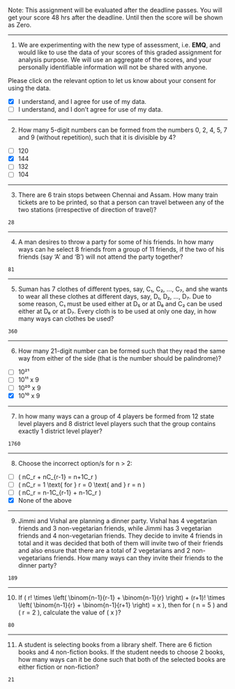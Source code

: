 Note: This assignment will be evaluated after the deadline passes. You will get your score 48 hrs after the deadline. Until then the score will be shown as Zero.

---

1) We are experimenting with the new type of assessment, i.e. **EMQ**, and would like to use the data of your scores of this graded assignment for analysis purpose. We will use an aggregate of the scores, and your personally identifiable information will not be shared with anyone.  

Please click on the relevant option to let us know about your consent for using the data.  

- [x] I understand, and I agree for use of my data.  
- [ ] I understand, and I don’t agree for use of my data.  

---

2) How many 5-digit numbers can be formed from the numbers 0, 2, 4, 5, 7 and 9 (without repetition), such that it is divisible by 4?  

- [ ] 120  
- [x] 144  
- [ ] 132  
- [ ] 104  

---

3) There are 6 train stops between Chennai and Assam. How many train tickets are to be printed, so that a person can travel between any of the two stations (irrespective of direction of travel)?  
```
28
```

---

4) A man desires to throw a party for some of his friends. In how many ways can he select 8 friends from a group of 11 friends, if the two of his friends (say ‘A’ and ‘B’) will not attend the party together?  
```
81
```

---

5) Suman has 7 clothes of different types, say, C₁, C₂, ..., C₇, and she wants to wear all these clothes at different days, say, D₁, D₂, ..., D₇. Due to some reason, C₁ must be used either at D₅ or at D₆ and C₂ can be used either at D₆ or at D₇. Every cloth is to be used at only one day, in how many ways can clothes be used?  
```
360
```
---

6) How many 21-digit number can be formed such that they read the same way from either of the side (that is the number should be palindrome)?  
- [ ] 10²¹  
- [ ] 10¹¹ x 9  
- [ ] 10²⁰ x 9  
- [x] 10¹⁰ x 9  

---

7) In how many ways can a group of 4 players be formed from 12 state level players and 8 district level players such that the group contains exactly 1 district level player?  
```
1760
```
---

8) Choose the incorrect option/s for n > 2:  
- [ ] \( nC_r + nC_{r-1} = n+1C_r \)  
- [ ] \( nC_r = 1 \text{ for } r = 0 \text{ and } r = n \)  
- [ ] \( nC_r = n-1C_{r-1} + n-1C_r \)  
- [x] None of the above  

---

9) Jimmi and Vishal are planning a dinner party. Vishal has 4 vegetarian friends and 3 non-vegetarian friends, while Jimmi has 3 vegetarian friends and 4 non-vegetarian friends. They decide to invite 4 friends in total and it was decided that both of them will invite two of their friends and also ensure that there are a total of 2 vegetarians and 2 non-vegetarians friends. How many ways can they invite their friends to the dinner party?
```
189
```

---

10) If \( r! \times \left( \binom{n-1}{r-1} + \binom{n-1}{r} \right) + (r+1)! \times \left( \binom{n-1}{r} + \binom{n-1}{r+1} \right) = x \), then for \( n = 5 \) and \( r = 2 \), calculate the value of \( x \)?  
```
80
```

---

11) A student is selecting books from a library shelf. There are 6 fiction books and 4 non-fiction books. If the student needs to choose 2 books, how many ways can it be done such that both of the selected books are either fiction or non-fiction?
```
21
```

